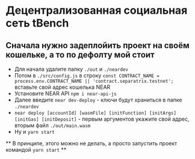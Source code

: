 # Децентрализованная социальная сеть tBench

## Cначала нужно задеплойить проект на своём кошельке, а то по дефолту мой стоит

- Для начала удалите папку `./out` и `./neardev`
- Потом в `./src/config.js` в строку `const CONTRACT_NAME = process.env.CONTRACT_NAME || 'contract.separatrix.testnet';` вставьте свой адрес кошелька NEAR
- Установите NEAR API `npm i near-api-js`
- Далее введите `near dev-deploy` - ключи будут храниться в папке `./neardev`
- `near deploy [accountId] [wasmFile] [initFunction] [initArgs] [initGas] [initDeposit]` - первым аргументов укажите свой адрес, вторым файл `./out/main.wasm`
- Ну и `yarn start`

** В принципе, этого можно не делать, а просто запустить проект командой `yarn start` **
